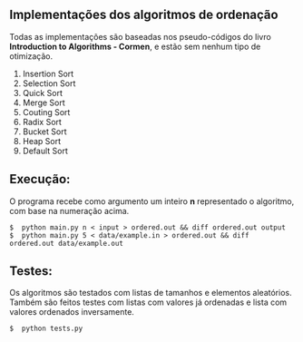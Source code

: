 ## Implementações dos algoritmos de ordenação

Todas as implementações são baseadas nos pseudo-códigos do livro **Introduction to Algorithms - Cormen**, e estão sem nenhum tipo de otimização.

1. Insertion Sort 
2. Selection Sort
3. Quick Sort
4. Merge Sort
5. Couting Sort
6. Radix Sort
7. Bucket Sort 
8. Heap Sort
9. Default Sort

## Execução:
O programa recebe como argumento um inteiro **n** representado o algoritmo, com base na numeração acima. 
```
$  python main.py n < input > ordered.out && diff ordered.out output
$  python main.py 5 < data/example.in > ordered.out && diff ordered.out data/example.out
```

## Testes:
Os algoritmos são testados com listas de tamanhos e elementos aleatórios. Também são feitos testes com listas com valores já ordenadas e lista com valores ordenados inversamente.
```
$  python tests.py
```
